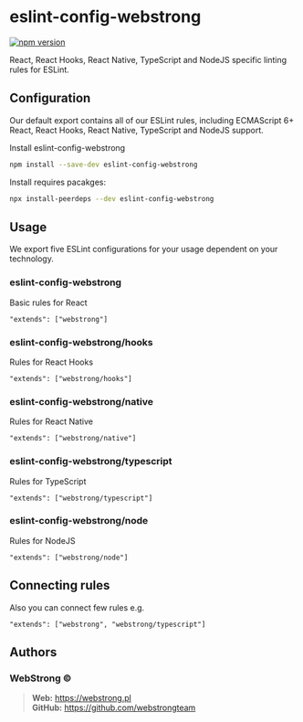 # eslint-config-webstrong

[![npm version](https://badge.fury.io/js/eslint-config-webstrong.svg)](https://badge.fury.io/js/eslint-config-webstrong.svg)

React, React Hooks, React Native, TypeScript and NodeJS specific linting rules for ESLint.

## Configuration

Our default export contains all of our ESLint rules, including ECMAScript 6+ React, React Hooks, React Native, TypeScript and NodeJS support.

Install eslint-config-webstrong

  ```sh
  npm install --save-dev eslint-config-webstrong
  ```

Install requires pacakges:

  ```sh
  npx install-peerdeps --dev eslint-config-webstrong
  ```

## Usage

We export five ESLint configurations for your usage dependent on your technology.

### eslint-config-webstrong

Basic rules for React

`"extends": ["webstrong"]`

### eslint-config-webstrong/hooks

Rules for React Hooks

`"extends": ["webstrong/hooks"]`

### eslint-config-webstrong/native

Rules for React Native

`"extends": ["webstrong/native"]`

### eslint-config-webstrong/typescript

Rules for TypeScript

`"extends": ["webstrong/typescript"]`

### eslint-config-webstrong/node

Rules for NodeJS

`"extends": ["webstrong/node"]`

## Connecting rules

Also you can connect few rules e.g.

`"extends": ["webstrong", "webstrong/typescript"]`

## Authors

### WebStrong &copy;
> **Web:** https://webstrong.pl <br />
> **GitHub:** https://github.com/webstrongteam

